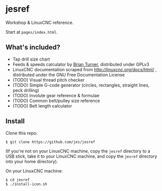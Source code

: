 # jesref

Workshop & LinuxCNC reference.

Start at `pages/index.html`.

## What's included?

 - Tap drill size chart
 - Feeds & speeds calculator by [Brian Turner](https://github.com/brturn/feeds-and-speeds), distributed under GPLv3
 - LinuxCNC documentation scraped from http://linuxcnc.org/docs/html/ , distributed under the GNU Free Documentation License
 - (TODO) Visual thread pitch checker
 - (TODO) Simple G-code generator (circles, rectangles, straight lines, peck drilling)
 - (TODO) Involute gear reference & formulae
 - (TODO) Common belt/pulley size reference
 - (TODO) Belt length calculator

## Install

Clone this repo:

    $ git clone https://github.com/jes/jesref

(If you're not on your LinuxCNC machine, copy the `jesref` directory
to a USB stick, take it to your LinuxCNC machine, and copy the `jesref`
directory into your home directory).

On your LinuxCNC machine:

    $ cd jesref
    $ ./install-icon.sh
